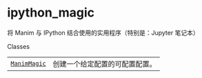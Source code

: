 # ipython_magic

将 Manim 与 IPython 结合使用的实用程序（特别是：Jupyter 笔记本）

Classes

|||
|-|-|
[`ManimMagic`]()|创建一个给定配置的可配置配置。
